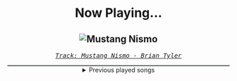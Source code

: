 <div align="center"> 
<h1>Now Playing...</h1>

![Mustang Nismo](https://i.scdn.co/image/ab67616d00001e028b660b58d947c1d666d635c0)
--
_<samp><a href="https://open.spotify.com/track/1KFg8BWCMwBRmDbEUdorty">Track: Mustang Nismo - Brian Tyler</a></samp>_

<div style="border: 1px #4B5054 solid"></div>
<details>
  <summary>
    Previous played songs
  </summary>
  <table>
    <thead>
      <tr>
        <th>
          Artist
        </th>
        <th>
          Song
        </th>
        <th>
          Link
        </th>
      </tr>
    </thead>
    <tbody>
      <tr><td>Brian Tyler</td><td>Mustang Nismo</td><td><a href="https://open.spotify.com/track/1KFg8BWCMwBRmDbEUdorty">https://open.spotify.com/track/1KFg8BWCMwBRmDbEUdorty</a></td></tr><tr><td>Don Omar</td><td>Conteo</td><td><a href="https://open.spotify.com/track/1hAdFL0nX23YcYxjJ02yxs">https://open.spotify.com/track/1hAdFL0nX23YcYxjJ02yxs</a></td></tr><tr><td>Teriyaki Boyz</td><td>Tokyo Drift (Fast & Furious) - From "The Fast And The Furious: Tokyo Drift" Soundtrack</td><td><a href="https://open.spotify.com/track/0upFohXrGxIIAjyaJmCkMU">https://open.spotify.com/track/0upFohXrGxIIAjyaJmCkMU</a></td></tr><tr><td>Spiderbait</td><td>Black Betty - Single Edit</td><td><a href="https://open.spotify.com/track/7uSsHbBFFAnkRQR1rDwP3L">https://open.spotify.com/track/7uSsHbBFFAnkRQR1rDwP3L</a></td></tr><tr><td>Don Omar</td><td>Bandoleros</td><td><a href="https://open.spotify.com/track/2pr7niU3YfbVMQZxzsXubr">https://open.spotify.com/track/2pr7niU3YfbVMQZxzsXubr</a></td></tr><tr><td>David Banner</td><td>Like A Pimp</td><td><a href="https://open.spotify.com/track/0DW5anNzTO7h0OlKqFsVQ6">https://open.spotify.com/track/0DW5anNzTO7h0OlKqFsVQ6</a></td></tr><tr><td>Black Eyed Peas</td><td>Pump It</td><td><a href="https://open.spotify.com/track/2ygMBIctKIAfbEBcT9065L">https://open.spotify.com/track/2ygMBIctKIAfbEBcT9065L</a></td></tr><tr><td>Chamillionaire</td><td>Ridin'</td><td><a href="https://open.spotify.com/track/3kZoay4ANo86ehb6s4RwS9">https://open.spotify.com/track/3kZoay4ANo86ehb6s4RwS9</a></td></tr><tr><td>Ludacris</td><td>Act A Fool</td><td><a href="https://open.spotify.com/track/28mv40MzspRZn0PBcO2itT">https://open.spotify.com/track/28mv40MzspRZn0PBcO2itT</a></td></tr><tr><td>Brian Tyler</td><td>Mustang Nismo</td><td><a href="https://open.spotify.com/track/1KFg8BWCMwBRmDbEUdorty">https://open.spotify.com/track/1KFg8BWCMwBRmDbEUdorty</a></td></tr><tr><td>Don Omar</td><td>Conteo</td><td><a href="https://open.spotify.com/track/1hAdFL0nX23YcYxjJ02yxs">https://open.spotify.com/track/1hAdFL0nX23YcYxjJ02yxs</a></td></tr><tr><td>Brian Tyler</td><td>Mustang Nismo</td><td><a href="https://open.spotify.com/track/1KFg8BWCMwBRmDbEUdorty">https://open.spotify.com/track/1KFg8BWCMwBRmDbEUdorty</a></td></tr><tr><td>Don Omar</td><td>Conteo</td><td><a href="https://open.spotify.com/track/1hAdFL0nX23YcYxjJ02yxs">https://open.spotify.com/track/1hAdFL0nX23YcYxjJ02yxs</a></td></tr><tr><td>Teriyaki Boyz</td><td>Tokyo Drift (Fast & Furious) - From "The Fast And The Furious: Tokyo Drift" Soundtrack</td><td><a href="https://open.spotify.com/track/0upFohXrGxIIAjyaJmCkMU">https://open.spotify.com/track/0upFohXrGxIIAjyaJmCkMU</a></td></tr><tr><td>WARGASM (UK)</td><td>Small World Syndrome</td><td><a href="https://open.spotify.com/track/0J8A3Ccs5ghyo8Fa1iKOTv">https://open.spotify.com/track/0J8A3Ccs5ghyo8Fa1iKOTv</a></td></tr><tr><td>The Armed</td><td>Sharp Teeth</td><td><a href="https://open.spotify.com/track/1GkQDxx88mdMSbAx37Kumh">https://open.spotify.com/track/1GkQDxx88mdMSbAx37Kumh</a></td></tr><tr><td>Adept</td><td>Ignore the Sun</td><td><a href="https://open.spotify.com/track/6mfWaaI6nLDzyKDHRl2dps">https://open.spotify.com/track/6mfWaaI6nLDzyKDHRl2dps</a></td></tr><tr><td>Dark Divine</td><td>Better Start Digging</td><td><a href="https://open.spotify.com/track/5hhfR9KrqcOZZb26TBte6t">https://open.spotify.com/track/5hhfR9KrqcOZZb26TBte6t</a></td></tr><tr><td>Fit For A King</td><td>Witness The End</td><td><a href="https://open.spotify.com/track/6nUskXqES0NwMOzgdZf8u7">https://open.spotify.com/track/6nUskXqES0NwMOzgdZf8u7</a></td></tr><tr><td>Currents</td><td>It Only Gets Darker</td><td><a href="https://open.spotify.com/track/1VRspIpapVgCmA3WwLbCd4">https://open.spotify.com/track/1VRspIpapVgCmA3WwLbCd4</a></td></tr>
    </tbody>
  </table>
</details>

</div>
